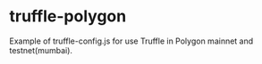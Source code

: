 # truffle-polygon

Example of truffle-config.js for use Truffle in Polygon mainnet and testnet(mumbai).

